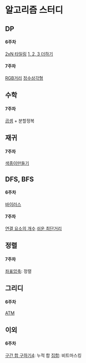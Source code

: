 # 알고리즘 스터디

## DP
#### 6주차
[2xN 타일링](./6주차/2xn타일링.py)
[1, 2, 3 더하기](./6주차/123더하기.py)
#### 7주차
[RGB거리](./7주차/RGB거리.py)
[정수삼각형](./7주차/정수삼각형.py)
## 수학
#### 7주차
[곱셈](./7주차/곱셈.py) + 분할정복
## 재귀
#### 7주차
[색종이만들기](./7주차/색종이만들기.py)
## DFS, BFS
#### 6주차
[바이러스](./6주차/바이러스.py)
#### 7주차
[연결 요소의 개수](./7주차/연결요소의개수.py)
[쉬운 최단거리](./7주차/쉬운최단거리.py)
## 정렬
#### 7주차
[좌표압축](./7주차/좌표압축.py): 정렬
## 그리디
#### 6주차
[ATM](./6주차/ATM.py)
## 이외
#### 6주차
[구간 합 구하기4](./6주차/구간합구하기4.py): 누적 합
[집합](./6주차/집합.py): 비트마스킹